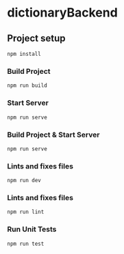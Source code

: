 # dictionaryBackend

## Project setup
```
npm install
```

### Build Project 
```
npm run build
```

### Start Server
```
npm run serve
```

### Build Project & Start Server
```
npm run serve
```

### Lints and fixes files
```
npm run dev
```

### Lints and fixes files
```
npm run lint
```

### Run Unit Tests
```
npm run test
```
